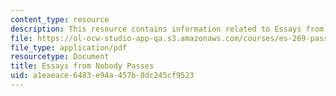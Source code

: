 ```yaml
---
content_type: resource
description: This resource contains information related to Essays from Nobody Passes.
file: https://ol-ocw-studio-app-qa.s3.amazonaws.com/courses/es-269-passing-flexibility-in-race-and-gender-spring-2009/a1eaeace6483e94a457b8dc245cf9523_MITES_269S09_lec10_Class10.pdf
file_type: application/pdf
resourcetype: Document
title: Essays from Nobody Passes
uid: a1eaeace-6483-e94a-457b-8dc245cf9523
---
```

